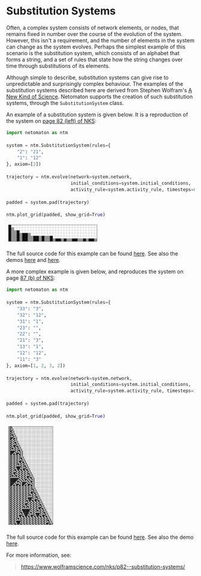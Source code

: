 # Substitution Systems

Often, a complex system consists of network elements, or nodes, that remains fixed in number over the course of the 
evolution of the system. However, this isn't a requirement, and the number of elements in the system can change as 
the system evolves. Perhaps the simplest example of this scenario is the substitution system, which consists of an 
alphabet that forms a string, and a set of rules that state how the string changes over time through substitutions of 
its elements.

Although simple to describe, substitution systems can give rise to unpredictable and surprisingly complex behaviour. 
The examples of the substitution systems described here are derived from Stephen Wolfram's 
[A New Kind of Science](https://www.wolframscience.com/nks/p82--substitution-systems/). Netomaton supports the creation
of such substitution systems, through the `SubstitutionSystem` class.
 
An example of a substitution system is given below. It is a reproduction of the system on 
[page 82 (left) of NKS](https://www.wolframscience.com/nks/p82--substitution-systems/):

```python
import netomaton as ntm

system = ntm.SubstitutionSystem(rules={
    "2": "21",
    "1": "12"
}, axiom=[2])

trajectory = ntm.evolve(network=system.network,
                        initial_conditions=system.initial_conditions,
                        activity_rule=system.activity_rule, timesteps=6)

padded = system.pad(trajectory)

ntm.plot_grid(padded, show_grid=True)
```   

<img src="../../resources/subsys1.png" width="50%"/>

The full source code for this example can be found [here](substitution_system_demo1.py). See also the demos 
[here](substitution_system_demo2.py) and [here](substitution_system_demo3.py).

A more complex example is given below, and reproduces the system on page 
[87 (b) of NKS](https://www.wolframscience.com/nks/p87--substitution-systems/):

```python
import netomaton as ntm

system = ntm.SubstitutionSystem(rules={
    "33": "3",
    "32": "12",
    "31": "1",
    "23": "",
    "22": "",
    "21": "3",
    "13": "1",
    "12": "12",
    "11": "3"
}, axiom=[1, 2, 3, 2])

trajectory = ntm.evolve(network=system.network,
                        initial_conditions=system.initial_conditions,
                        activity_rule=system.activity_rule, timesteps=101)

padded = system.pad(trajectory)

ntm.plot_grid(padded, show_grid=True)
```

<img src="../../resources/subsys5.png" width="26%"/>

The full source code for this example can be found [here](substitution_system_demo5.py). See also the demo
[here](substitution_system_demo4.py).

For more information, see:

> https://www.wolframscience.com/nks/p82--substitution-systems/